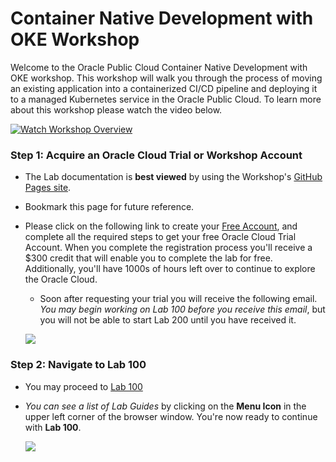 # Container Native Development with OKE Workshop

Welcome to the Oracle Public Cloud Container Native Development with OKE workshop. This workshop will walk you through the process of moving an existing application into a containerized CI/CD pipeline and deploying it to a managed Kubernetes service in the Oracle Public Cloud.
To learn more about this workshop please watch the video below.

[![Watch Workshop Overview](images/oraclecode/youtube.png)](https://youtu.be/9n8JMlvjFiw)

### **Step 1**: Acquire an Oracle Cloud Trial or Workshop Account

- The Lab documentation is **best viewed** by using the Workshop's [GitHub Pages site](https://oracle.github.io/learning-library/workshops/container-native-development-with-oke/).

- Bookmark this page for future reference.

- Please click on the following link to create your <a class="trial-link" href="https://myservices.us.oraclecloud.com/mycloud/signup?language=en&sourceType=:ex:tb:::RC_NAMK180826P00001:OKE_OCIR_HOL&SC=:ex:tb:::RC_NAMK180826P00001:OKE_OCIR_HOL&pcode=NAMK180826P00001" target="_trial">Free Account</a>, and complete all the required steps to get your free Oracle Cloud Trial Account. When you complete the registration process you'll receive a $300 credit that will enable you to complete the lab for free.  Additionally, you'll have 1000s of hours left over to continue to explore the Oracle Cloud.

  - Soon after requesting your trial you will receive the following email. _You may begin working on Lab 100 before you receive this email_, but you will not be able to start Lab 200 until you have received it.

  ![](images/oraclecode/code_9.png)

### **Step 2**: Navigate to Lab 100

- You may proceed to [Lab 100](LabGuide100.md)

- _You can see a list of Lab Guides_ by clicking on the **Menu Icon** in the upper left corner of the browser window. You're now ready to continue with **Lab 100**.

  ![](images/LabMenuIcon.png)
